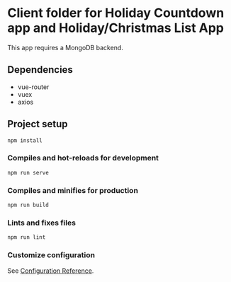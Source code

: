 # Client folder for Holiday Countdown app and Holiday/Christmas List App
This app requires a MongoDB backend. 

## Dependencies
<ul>
<li>vue-router</li>
<li>vuex</li>
<li>axios</li>
</ul>

## Project setup
```
npm install
```

### Compiles and hot-reloads for development
```
npm run serve
```

### Compiles and minifies for production
```
npm run build
```

### Lints and fixes files
```
npm run lint
```

### Customize configuration
See [Configuration Reference](https://cli.vuejs.org/config/).
